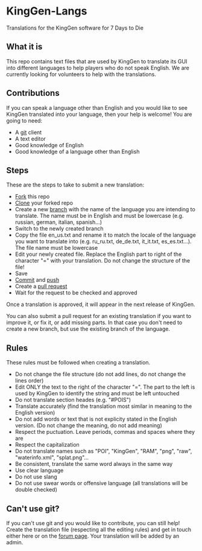 # KingGen-Langs
Translations for the KingGen software for 7 Days to Die

## What it is
This repo contains text files that are used by KingGen to translate its GUI into different languages to help players who do not speak English. We are currently looking for volunteers to help with the translations.

## Contributions
If you can speak a language other than English and you would like to see KingGen translated into your language, then your help is welcome!
You are going to need:
* A [git](https://git-scm.com/) client
* A text editor
* Good knowledge of English
* Good knowledge of a language other than English

## Steps
These are the steps to take to submit a new translation:
* [Fork](https://docs.github.com/en/get-started/quickstart/fork-a-repo) this repo
* [Clone](https://docs.github.com/en/github/creating-cloning-and-archiving-repositories/cloning-a-repository-from-github/cloning-a-repository) your forked repo
* Create a new [branch](https://docs.github.com/en/desktop/contributing-and-collaborating-using-github-desktop/making-changes-in-a-branch/managing-branches) with the name of the language you are intending to translate. The name must be in English and must be lowercase (e.g. russian, german, italian, spanish...)
* Switch to the newly created branch
* Copy the file en_us.txt and rename it to match the locale of the language you want to translate into (e.g. ru_ru.txt, de_de.txt, it_it.txt, es_es.txt...). The file name must be lowercase
* Edit your newly created file. Replace the English part to right of the character "=" with your translation. Do not change the structure of the file!
* Save
* [Commit](https://github.com/git-guides/git-commit) and [push](https://github.com/git-guides/git-push)
* Create a [pull request](https://docs.github.com/en/github/collaborating-with-pull-requests/proposing-changes-to-your-work-with-pull-requests/about-pull-requests)
* Wait for the request to be checked and approved

Once a translation is approved, it will appear in the next release of KingGen.

You can also submit a pull request for an existing translation if you want to improve it, or fix it, or add missing parts. In that case you don't need to create a new branch, but use the existing branch of the language.

## Rules
These rules must be followed when creating a translation.
* Do not change the file structure (do not add lines, do not change the lines order)
* Edit ONLY the text to the right of the character "=". The part to the left is used by KingGen to identify the string and must be left untouched
* Do not translate section heades (e.g. "#POIS")
* Translate accurately (find the translation most similar in meaning to the English version)
* Do not add words or text that is not explicity stated in the English version. (Do not change the meaning, do not add meaning)
* Respect the puctuation. Leave periods, commas and spaces where they are
* Respect the capitalization
* Do not translate names such as "POI", "KingGen", "RAM", "png", "raw", "waterinfo.xml", "splat.png"...
* Be consistent, translate the same word always in the same way
* Use clear language
* Do not use slang
* Do not use swear words or offensive language (all translations will be double checked)

## Can't use git?
If you can't use git and you would like to contribute, you can still help! Create the translation file (respecting all the editing rules) and get in touch either here or on the [forum page](https://community.7daystodie.com/topic/23988-kinggen-a-random-world-generator-for-7-days-to-die/). Your translation will be added by an admin.
